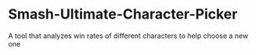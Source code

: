 # Smash-Ultimate-Character-Picker
A tool that analyzes win rates of different characters to help choose a new one
